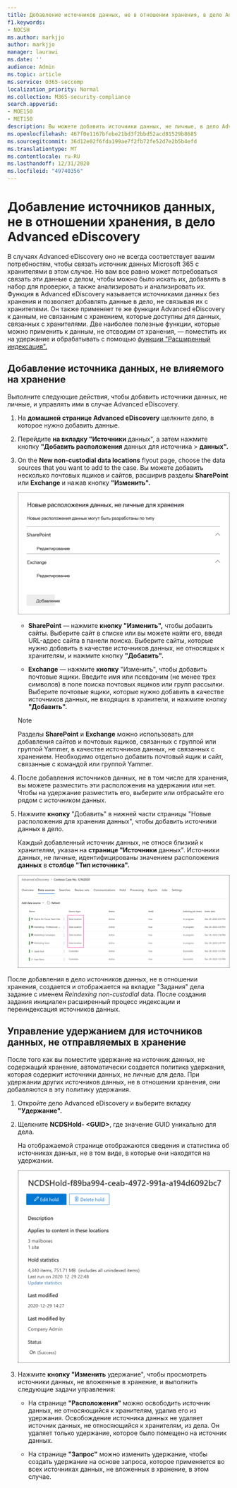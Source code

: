 ```yaml
---
title: Добавление источников данных, не в отношении хранения, в дело Advanced eDiscovery
f1.keywords:
- NOCSH
ms.author: markjjo
author: markjjo
manager: laurawi
ms.date: ''
audience: Admin
ms.topic: article
ms.service: O365-seccomp
localization_priority: Normal
ms.collection: M365-security-compliance
search.appverid:
- MOE150
- MET150
description: Вы можете добавить источники данных, не личные, в дело Advanced eDiscovery и наложить удержание на источник данных. Источники данных, не личные, переиндексированы, поэтому любой контент, помеченный как частично индексируемый, повторно обработать, чтобы сделать его полностью и быстро найти.
ms.openlocfilehash: 467f0e1167bfebe21bd3f2bbd52acd81529b8685
ms.sourcegitcommit: 36d12e02f6fda199ae7f2fb72fe52d7e2b5b4efd
ms.translationtype: MT
ms.contentlocale: ru-RU
ms.lasthandoff: 12/31/2020
ms.locfileid: "49740356"
---
```

# <a name="add-non-custodial-data-sources-to-an-advanced-ediscovery-case"></a>Добавление источников данных, не в отношении хранения, в дело Advanced eDiscovery

В случаях Advanced eDiscovery оно не всегда соответствует вашим потребностям, чтобы связать источник данных Microsoft 365 с хранителями в этом случае. Но вам все равно может потребоваться связать эти данные с делом, чтобы можно было искать их, добавлять в набор для проверки, а также анализировать и анализировать их. Функция в Advanced eDiscovery  называется источниками данных без хранения и позволяет добавлять данные в дело, не связывая их с хранителями. Он также применяет те же функции Advanced eDiscovery к данным, не связанным с хранением, которые доступны для данных, связанных с хранителями. Две наиболее полезные функции, которые можно применить к данным, не отсводим от хранения, — поместить их на удержание и обрабатывать с помощью [функции "Расширенный индексация".](indexing-custodian-data.md)

## <a name="add-a-non-custodial-data-source"></a>Добавление источника данных, не влияемого на хранение

Выполните следующие действия, чтобы добавить источники данных, не личные, и управлять ими в случае Advanced eDiscovery.

1. На **домашней странице Advanced eDiscovery** щелкните дело, в которое нужно добавить данные.

2. Перейдите **на вкладку "Источники** данных", а затем нажмите кнопку **"Добавить расположения** данных для источника  >  **данных".**

3. On the **New non-custodial data locations** flyout page, choose the data sources that you want to add to the case. Вы можете добавить несколько почтовых ящиков и сайтов, расширив разделы **SharePoint** или **Exchange** и нажав кнопку **"Изменить".**

   ![Добавление сайтов SharePoint и почтовых ящиков Exchange в качестве источников данных, не отходящих от хранения](../media/NonCustodialDataSources1.png)

   - **SharePoint** — нажмите **кнопку "Изменить",** чтобы добавить сайты. Выберите сайт в списке или вы можете найти его, введя URL-адрес сайта в панели поиска. Выберите сайты, которые нужно добавить в качестве источников данных, не относящых к хранителям, и нажмите кнопку **"Добавить".**

   - **Exchange** — нажмите **кнопку** "Изменить", чтобы добавить почтовые ящики. Введите имя или псевдоним (не менее трех символов) в поле поиска почтовых ящиков или групп рассылки. Выберите почтовые ящики, которые нужно добавить в качестве источников данных, не входящих в хранители, и нажмите кнопку **"Добавить".**

   > [!NOTE]
   > Разделы **SharePoint** и **Exchange** можно использовать для добавления сайтов и почтовых ящиков, связанных с группой или группой Yammer, в качестве источников данных, не связанных с хранением. Необходимо отдельно добавить почтовый ящик и сайт, связанные с командой или группой Yammer.

4. После добавления источников данных, не в том числе для хранения, вы можете разместить эти расположения на удержании или нет. Чтобы на удержание разместить его, выберите или отбрасыйте его рядом с источником данных. 

5. Нажмите **кнопку** "Добавить" в нижней части страницы "Новые расположения для хранения данных", чтобы добавить источники данных в дело. 

   Каждый добавленный источник данных, не относя близкий к хранителям, указан на **странице "Источники** данных". Источники данных, не личные, идентифицированы значением расположения **данных** в **столбце "Тип источника".**

   ![Источники данных, не личные, на вкладке "Источники данных"](../media/NonCustodialDataSources2.png)

После добавления в дело источников данных, не в отношении хранения, создается и отображается на вкладке "Задания" дела задание с именем *Reindexing non-custodial* data.  После создания задания инициален расширенный процесс индексации и переиндексация источников данных.

## <a name="manage-the-hold-for-non-custodial-data-sources"></a>Управление удержанием для источников данных, не отправляемых в хранение

После того как вы поместите удержание на источник данных, не содержащий хранение, автоматически создается политика удержания, которая содержит источники данных, не личные для дела. При удержании других источников данных, не в отношении хранения, они добавляются в эту политику удержания.

1. Откройте дело Advanced eDiscovery и выберите вкладку **"Удержание".**

2. Щелкните **NCDSHold- \<GUID\>**, где значение GUID уникально для дела.

   На отображаемой странице отображаются сведения и статистика об источниках данных, не в том виде, в которые они находятся на удержании.

   ![На flyout page for non-custodial data sources hold displays statistics](../media/NonCustodialDataSourcesHoldFlyout.png)

3. Нажмите **кнопку "Изменить** удержание", чтобы просмотреть источники данных, не вложенные в хранение, и выполнить следующие задачи управления:

   - На странице **"Расположения"** можно освободить источник данных, не относяющийся к хранителям, удалив его из удержания. Освобождение источника данных не удаляет источник данных, не относяющийся к хранителям, из дела. Он удаляет только удержание, которое было помещено на источник данных.

   - На странице **"Запрос"** можно изменить удержание, чтобы создать удержание на основе запроса, которое применяется во всех источниках данных, не вложенных в хранение, в этом случае.
